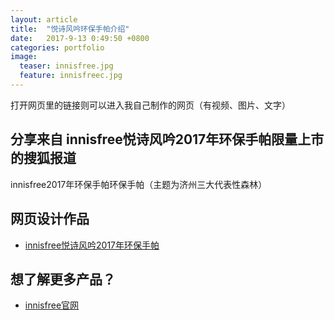 ```yaml
---
layout: article
title:  "悦诗风吟环保手帕介绍"
date:   2017-9-13 0:49:50 +0800
categories: portfolio
image:
  teaser: innisfree.jpg
  feature: innisfreec.jpg
---
```

打开网页里的链接则可以进入我自己制作的网页（有视频、图片、文字）

## 分享来自 innisfree悦诗风吟2017年环保手帕限量上市的搜狐报道

 innisfree2017年环保手帕环保手帕（主题为济州三大代表性森林）

## 网页设计作品

- <a href="https://ying-fang.github.io/portfolio/Innisfree/" target="_blank">innisfree悦诗风吟2017年环保手帕</a>

## 想了解更多产品？
- [innisfree官网](https://www.innisfree.cn/Main.do?ref=2&source=https://www.baidu.com/link%3Furl=w7ZSLEdcjrgy0rFhiNQbDZ4m-oiH5xMFOtTnzcdLvy28Jwoeli4JNRNRukMoK3jK%26wd=%26eqid=c4082770000029e0000000065a4fbd8b)
